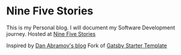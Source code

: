 # Nine Five Stories

This is my Personal blog.
I will document my Software Development journey.
Hosted at <a href="https://ninefive.gatsbyjs.io/" style="color:inherit">Nine Five Stories</a>

Inspired by <a href="https://overreacted.io/" style="color:inherit;">Dan Abramov's blog</a>
Fork of <a href="https://github.com/gatsbyjs/gatsby-starter-blog">Gatsby Starter Template</a>